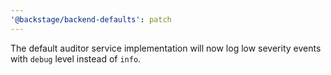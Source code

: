 ```yaml
---
'@backstage/backend-defaults': patch
---
```


The default auditor service implementation will now log low severity events with `debug` level instead of `info`.
